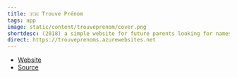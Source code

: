 ```yaml
---
title: 🇫🇷 Trouve Prénom
tags: app
image: static/content/trouveprenom/cover.png
shortdesc: (2018) a simple website for future parents looking for names ideas. Also show statistics for each name.
direct: https://trouveprenoms.azurewebsites.net
---
```


- [Website](http://trouveprenoms.azurewebsites.net)
- [Source](https://github.com/valryon/trouveprenom)

